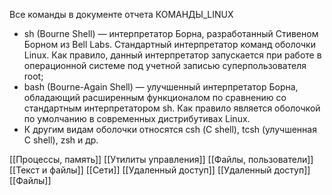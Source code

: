 Все команды в документе отчета КОМАНДЫ_LINUX


- sh (Bourne Shell) — интерпретатор Борна, разработанный Стивеном
Борном из Bell Labs. Стандартный интерпретатор команд оболочки Linux.
Как правило, данный интерпретатор запускается при работе в
операционной системе под учетной записью суперпользователя root;
- bash (Bourne-Again Shell) — улучшенный интерпретатор Борна,
обладающий расширенным функционалом по сравнению со стандартным
интерпретатором sh. Как правило является оболочкой по умолчанию в
современных дистрибутивах Linux.
- К другим видам оболочки относятся csh (С shell), tcsh (улучшенная C
shell), zsh и др.


[[Процессы, память]]
[[Утилиты управления]]
[[Файлы, пользователи]]
[[Текст и файлы]]
[[Сети]]
[[Удаленный доступ]]
[[Удаленный доступ]]
[[Файлы]]